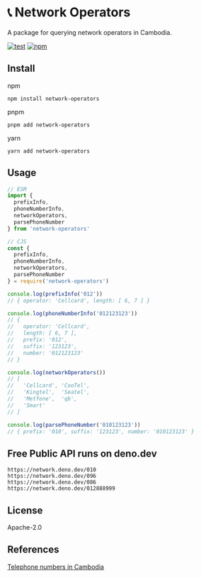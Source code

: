 # 📞 Network Operators

A package for querying network operators in Cambodia.

[![test](https://github.com/seanghay/network-operators/actions/workflows/test.yml/badge.svg)](https://github.com/seanghay/network-operators/actions/workflows/test.yml)
[![npm](https://img.shields.io/npm/v/network-operators)](https://npmjs.com/package/network-operators)

## Install

npm

```
npm install network-operators
```

pnpm

```
pnpm add network-operators
```

yarn
```
yarn add network-operators
```

## Usage

```js
// ESM
import { 
  prefixInfo, 
  phoneNumberInfo, 
  networkOperators, 
  parsePhoneNumber 
} from 'network-operators'

// CJS
const { 
  prefixInfo, 
  phoneNumberInfo, 
  networkOperators, 
  parsePhoneNumber 
} = require('network-operators')

console.log(prefixInfo('012'))
// { operator: 'Cellcard', length: [ 6, 7 ] }

console.log(phoneNumberInfo('012123123'))
// {
//   operator: 'Cellcard',
//   length: [ 6, 7 ],
//   prefix: '012',
//   suffix: '123123',
//   number: '012123123'
// }

console.log(networkOperators())
// [
//   'Cellcard', 'CooTel',
//   'Kingtel',  'Seatel',
//   'Metfone',  'qb',
//   'Smart'
// ]

console.log(parsePhoneNumber('010123123'))
// { prefix: '010', suffix: '123123', number: '010123123' }
```

## Free Public API runs on deno.dev

```
https://network.deno.dev/010
https://network.deno.dev/096
https://network.deno.dev/086
https://network.deno.dev/012888999
```

## License

Apache-2.0

## References

[Telephone numbers in Cambodia](https://en.wikipedia.org/wiki/Telephone_numbers_in_Cambodia)
